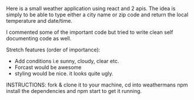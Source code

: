  Here is a small weather application using react and 2 apis. The idea is simply to be able to type either a city name or zip code and return the local temperature and date/time.

 I commented some of the important code but tried to write clean self documenting code as well.

 Stretch features (order of importance):
 - Add conditions i.e sunny, cloudy, clear etc.
 - Forcast would be awesome
 - styling would be nice. it looks quite ugly.

 INSTRUCTIONS: fork & clone it to your machine, cd into weathermans npm install the dependencies and npm start to get it running.
 